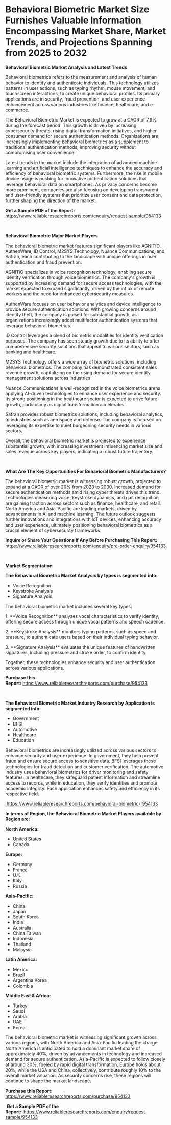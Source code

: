<p><h1>Behavioral Biometric Market Size Furnishes Valuable Information Encompassing Market Share, Market Trends, and Projections Spanning from 2025 to 2032</h1></p><p><strong>Behavioral Biometric Market Analysis and Latest Trends</strong></p>
<p><p>Behavioral biometrics refers to the measurement and analysis of human behavior to identify and authenticate individuals. This technology utilizes patterns in user actions, such as typing rhythm, mouse movement, and touchscreen interactions, to create unique behavioral profiles. Its primary applications are in security, fraud prevention, and user experience enhancement across various industries like finance, healthcare, and e-commerce.</p><p>The Behavioral Biometric Market is expected to grow at a CAGR of 7.9% during the forecast period. This growth is driven by increasing cybersecurity threats, rising digital transformation initiatives, and higher consumer demand for secure authentication methods. Organizations are increasingly implementing behavioral biometrics as a supplement to traditional authentication methods, improving security without compromising user convenience.</p><p>Latest trends in the market include the integration of advanced machine learning and artificial intelligence techniques to enhance the accuracy and efficiency of behavioral biometric systems. Furthermore, the rise in mobile device usage is pushing for innovative authentication solutions that leverage behavioral data on smartphones. As privacy concerns become more prominent, companies are also focusing on developing transparent and user-friendly systems that prioritize user consent and data protection, further shaping the direction of the market.</p></p>
<p><strong>Get a Sample PDF of the Report:&nbsp;</strong> <a href="https://www.reliableresearchreports.com/enquiry/request-sample/954133?utm_campaign=2030&utm_medium=2&utm_source=Github&utm_content=ia&utm_term=18042025&utm_id=behavioral-biometric">https://www.reliableresearchreports.com/enquiry/request-sample/954133</a></p>
<p>&nbsp;</p>
<p><strong>Behavioral Biometric Major Market Players</strong></p>
<p><p>The behavioral biometric market features significant players like AGNITiO, AuthenWare, ID Control, M2SYS Technology, Nuance Communications, and Safran, each contributing to the landscape with unique offerings in user authentication and fraud prevention.</p><p>AGNITiO specializes in voice recognition technology, enabling secure identity verification through voice biometrics. The company's growth is supported by increasing demand for secure access technologies, with the market expected to expand significantly, driven by the influx of remote workers and the need for enhanced cybersecurity measures.</p><p>AuthenWare focuses on user behavior analytics and device intelligence to provide secure authentication solutions. With growing concerns around identity theft, the company is poised for substantial growth, as organizations increasingly adopt multifactor authentication systems that leverage behavioral biometrics.</p><p>ID Control leverages a blend of biometric modalities for identity verification purposes. The company has seen steady growth due to its ability to offer comprehensive security solutions that appeal to various sectors, such as banking and healthcare.</p><p>M2SYS Technology offers a wide array of biometric solutions, including behavioral biometrics. The company has demonstrated consistent sales revenue growth, capitalizing on the rising demand for secure identity management solutions across industries.</p><p>Nuance Communications is well-recognized in the voice biometrics arena, applying AI-driven technologies to enhance user experience and security. Its strong positioning in the healthcare sector is expected to drive future growth, particularly as digital transformation accelerates.</p><p>Safran provides robust biometrics solutions, including behavioral analytics, to industries such as aerospace and defense. The company is focused on leveraging its expertise to meet burgeoning security needs in various sectors.</p><p>Overall, the behavioral biometric market is projected to experience substantial growth, with increasing investment influencing market size and sales revenue across key players, indicating a robust future trajectory.</p></p>
<p>&nbsp;</p>
<p><strong>What Are The Key Opportunities For Behavioral Biometric Manufacturers?</strong></p>
<p><p>The behavioral biometric market is witnessing robust growth, projected to expand at a CAGR of over 20% from 2023 to 2030. Increased demand for secure authentication methods amid rising cyber threats drives this trend. Technologies measuring voice, keystroke dynamics, and gait recognition are gaining traction across sectors such as finance, healthcare, and retail. North America and Asia-Pacific are leading markets, driven by advancements in AI and machine learning. The future outlook suggests further innovations and integrations with IoT devices, enhancing accuracy and user experience, ultimately positioning behavioral biometrics as a crucial element of cybersecurity frameworks.</p></p>
<p><strong>Inquire or Share Your Questions If Any Before Purchasing This Report:</strong> <a href="https://www.reliableresearchreports.com/enquiry/pre-order-enquiry/954133?utm_campaign=2030&utm_medium=2&utm_source=Github&utm_content=ia&utm_term=18042025&utm_id=behavioral-biometric">https://www.reliableresearchreports.com/enquiry/pre-order-enquiry/954133</a></p>
<p>&nbsp;</p>
<p><strong>Market Segmentation</strong></p>
<p><strong>The Behavioral Biometric Market Analysis by types is segmented into:</strong></p>
<p><ul><li>Voice Recognition</li><li>Keystroke Analysis</li><li>Signature Analysis</li></ul></p>
<p><p>The behavioral biometric market includes several key types: </p><p>1. **Voice Recognition** analyzes vocal characteristics to verify identity, offering secure access through unique vocal patterns and speech cadence.</p><p>2. **Keystroke Analysis** monitors typing patterns, such as speed and pressure, to authenticate users based on their individual typing behavior.</p><p>3. **Signature Analysis** evaluates the unique features of handwritten signatures, including pressure and stroke order, to confirm identity. </p><p>Together, these technologies enhance security and user authentication across various applications.</p></p>
<p><strong>Purchase this Report:&nbsp;</strong><a href="https://www.reliableresearchreports.com/purchase/954133?utm_campaign=2030&utm_medium=2&utm_source=Github&utm_content=ia&utm_term=18042025&utm_id=behavioral-biometric">https://www.reliableresearchreports.com/purchase/954133</a></p>
<p>&nbsp;</p>
<p><strong>The Behavioral Biometric Market Industry Research by Application is segmented into:</strong></p>
<p><ul><li>Government</li><li>BFSI</li><li>Automotive</li><li>Healthcare</li><li>Education</li></ul></p>
<p><p>Behavioral biometrics are increasingly utilized across various sectors to enhance security and user experience. In government, they help prevent fraud and ensure secure access to sensitive data. BFSI leverages these technologies for fraud detection and customer verification. The automotive industry uses behavioral biometrics for driver monitoring and safety features. In healthcare, they safeguard patient information and streamline access to records, while in education, they verify identities and promote academic integrity. Each application enhances safety and efficiency in its respective field.</p></p>
<p><a href="https://www.reliableresearchreports.com/behavioral-biometric-r954133?utm_campaign=2030&utm_medium=2&utm_source=Github&utm_content=ia&utm_term=18042025&utm_id=behavioral-biometric">&nbsp;https://www.reliableresearchreports.com/behavioral-biometric-r954133</a></p>
<p><strong>In terms of Region, the Behavioral Biometric Market Players available by Region are:</strong></p>
<p>
    <p> <strong> North America: </strong>
        <ul>
            <li>United States</li>
            <li>Canada</li>
        </ul>
        </p> 
    <p> <strong> Europe: </strong>
        <ul>
            <li>Germany</li>
            <li>France</li>
            <li>U.K.</li>
            <li>Italy</li>
            <li>Russia</li>
        </ul>
        </p> 
    <p> <strong> Asia-Pacific: </strong>
        <ul>
            <li>China</li>
            <li>Japan</li>
            <li>South Korea</li>
            <li>India</li>
            <li>Australia</li>
            <li>China Taiwan</li>
            <li>Indonesia</li>
            <li>Thailand</li>
            <li>Malaysia</li>
        </ul>
        </p> 
    <p> <strong> Latin America: </strong>
        <ul>
            <li>Mexico</li>
            <li>Brazil</li>
            <li>Argentina Korea</li>
            <li>Colombia</li>
        </ul>
        </p> 
    <p> <strong> Middle East & Africa: </strong>
        <ul>
            <li>Turkey</li>
            <li>Saudi</li>
            <li>Arabia</li>
            <li>UAE</li>
            <li>Korea</li>
        </ul>
    </p>
    </p>
<p><p>The behavioral biometric market is witnessing significant growth across various regions, with North America and Asia-Pacific leading the charge. North America is anticipated to hold a dominant market share of approximately 40%, driven by advancements in technology and increased demand for secure authentication. Asia-Pacific is expected to follow closely at around 30%, fueled by rapid digital transformation. Europe holds about 20%, while the USA and China, collectively, contribute roughly 10% to the overall market valuation. As security concerns rise, these regions will continue to shape the market landscape.</p></p>
<p><strong>Purchase this Report: </strong><a href="https://www.reliableresearchreports.com/purchase/954133?utm_campaign=2030&utm_medium=2&utm_source=Github&utm_content=ia&utm_term=18042025&utm_id=behavioral-biometric">https://www.reliableresearchreports.com/purchase/954133</a></p>
<p>&nbsp;<strong>Get a Sample PDF of the Report:&nbsp;&nbsp;</strong><a href="https://www.reliableresearchreports.com/enquiry/request-sample/954133?utm_campaign=2030&utm_medium=2&utm_source=Github&utm_content=ia&utm_term=18042025&utm_id=behavioral-biometric">https://www.reliableresearchreports.com/enquiry/request-sample/954133</a></p>
<p><strong></strong></p>
<p><p></p><p></p><p></p></p>